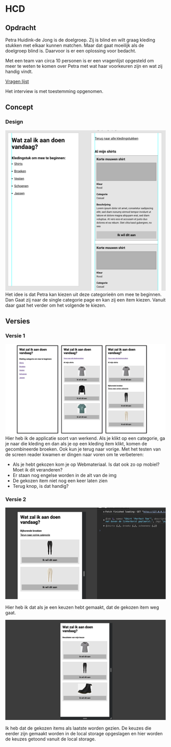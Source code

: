 # HCD
## Opdracht
Petra Huidink-de Jong is de doelgroep. Zij is blind en wilt graag kleding stukken met elkaar kunnen matchen. Maar dat gaat moeilijk als de doelgroep blind is. Daarvoor is er een oplossing voor bedacht.

Met een team van circa 10 personen is er een vragenlijst opgesteld om meer te weten te komen over Petra met wat haar voorkeuren zijn en wat zij handig vindt. 

[Vragen lijst](https://docs.google.com/document/d/19J_38NkLhnx6Z5d7lens3TmKvPoLd499wUBorTF2mHA/edit?pli=1)

Het interview is met toestemming opgenomen. 

## Concept
### Design
![Design 1](https://github.com/xiaonanpols21/hcd/blob/main/public/img/readme/design-1.png)
Het idee is dat Petra kan kiezen uit deze categorieën om mee te beginnen. Dan Gaat zij naar de single categorie page en kan zij een item kiezen. Vanuit daar gaat het verder om het volgende te kiezen. 

## Versies
### Versie 1
![Versie 1](https://github.com/xiaonanpols21/hcd/blob/main-2/public/img/readme/v-1.jpg)
Hier heb ik de applicatie soort van werkend. Als je klikt op een categorie, ga je naar die kleding en dan als je op een kleding item klikt, komen de gecombineerde broeken. Ook kun je terug naar vorige. Met het testen van de screen reader kwamen er dingen naar voren om te verbeteren:

- Als je hebt gekozen kom je op Webmateriaal. Is dat ook zo op mobiel? Moet ik dit veranderen?
- Er staan nog engelse worden in de alt van de img
- De gekozen item niet nog een keer laten zien
- Terug knop, is dat handig?

### Versie 2
![Versie 2](https://github.com/xiaonanpols21/hcd/blob/main/public/img/readme/v-2.png)

Hier heb ik dat als je een keuzen hebt gemaakt, dat de gekozen item weg gaat. 

![Versie 2 1](https://github.com/xiaonanpols21/hcd/blob/main/public/img/readme/v-2-1.png)

Ik heb dat de gekozen items als laatste worden gezien. De keuzes die eerder zijn gemaakt worden in de local storage opgeslagen en hier worden de keuzes getoond vanuit de local storage. 